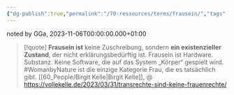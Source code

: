 ```yaml
---
{"dg-publish":true,"permalink":"/70-ressources/terms/frausein/","tags":["class/termNote"],"noteIcon":""}
---
```


noted by GGa, 2023-11-06T00:00:00.000+01:00 

> [!quote] **Frausein ist** keine Zuschreibung, sondern **ein existenzieller Zustand**, der nicht erklärungsbedürftig ist. Frausein ist Hardware. Substanz. Keine Software, die auf das System „Körper“ gespielt wird. #WomanbyNature ist die einzige Kategorie Frau, die es tatsächlich gibt.
> [[60_People/Birgit Kelle\|Birgit Kelle]], @ https://vollekelle.de/2023/03/31/transrechte-sind-keine-frauenrechte/





